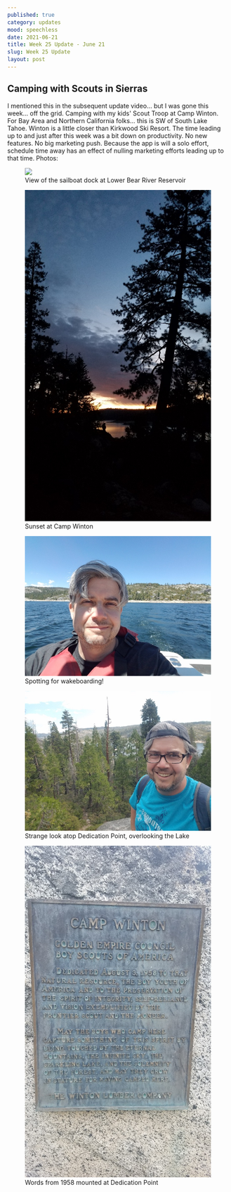 ```yaml
---
published: true
category: updates
mood: speechless
date: 2021-06-21
title: Week 25 Update - June 21
slug: Week 25 Update
layout: post
---
```


## Camping with Scouts in Sierras

I mentioned this in the subsequent update video... but I was gone this week... off the grid.  Camping with my kids' Scout Troop at Camp Winton.
For Bay Area and Northern California folks... this is SW of South Lake Tahoe.  Winton is a little closer than Kirkwood Ski Resort.   The time leading up to and just after this week was a bit down on productivity.  No new features.  No big marketing push.  Because the app is will a solo effort, schedule time away has an effect of nulling marketing efforts leading up to that time.    Photos:

<figure>
    <img src="/assets/images/20210625_063813_resized" />
    <figcaption>View of the sailboat dock at Lower Bear River Reservoir</figcaption>
</figure>


<!--more-->

<figure>
    <img src="/assets/images/20210624_205954_resized.jpg" />
    <figcaption>Sunset at Camp Winton</figcaption>
</figure>


<figure>
    <img src="/assets/images/20210623_114321_resized.jpg" />
    <figcaption>Spotting for wakeboarding!</figcaption>
</figure>


<figure>
    <img src="/assets/images/20210625_165032_resized.jpg" />
    <figcaption>Strange look atop Dedication Point, overlooking the Lake</figcaption>
</figure>


<figure>
    <img src="/assets/images/20210625_165224_resized.jpg" />
    <figcaption>Words from 1958 mounted at Dedication Point</figcaption>
</figure>



    
